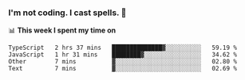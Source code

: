 ### I'm not coding. I cast spells. 🎩

📊 **This week I spent my time on**
<!--START_SECTION:waka-->
```text
TypeScript   2 hrs 37 mins   ██████████████▓░░░░░░░░░░   59.19 % 
JavaScript   1 hr 31 mins    ████████▓░░░░░░░░░░░░░░░░   34.62 % 
Other        7 mins          ▓░░░░░░░░░░░░░░░░░░░░░░░░   02.80 % 
Text         7 mins          ▓░░░░░░░░░░░░░░░░░░░░░░░░   02.69 % 
```
<!--END_SECTION:waka-->
